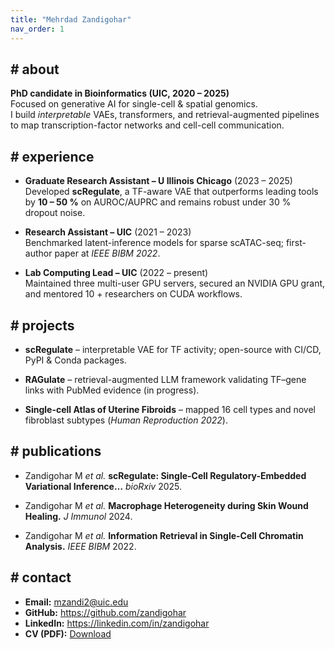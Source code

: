 ```yaml
---
title: "Mehrdad Zandigohar"
nav_order: 1
---
```


<section id="about" markdown="1">
<h2 class="code"># about</h2>

**PhD candidate in Bioinformatics (UIC, 2020 – 2025)**  
Focused on generative AI for single-cell & spatial genomics.  
I build *interpretable* VAEs, transformers, and retrieval-augmented pipelines to map transcription-factor networks and cell-cell communication.

</section>

<section id="experience" markdown="1">
<h2 class="code"># experience</h2>

- **Graduate Research Assistant – U Illinois Chicago** (2023 – 2025)  
  Developed **scRegulate**, a TF-aware VAE that outperforms leading tools by **10 – 50 %** on AUROC/AUPRC and remains robust under 30 % dropout noise.

- **Research Assistant – UIC** (2021 – 2023)  
  Benchmarked latent-inference models for sparse scATAC-seq; first-author paper at *IEEE BIBM 2022*.

- **Lab Computing Lead – UIC** (2022 – present)  
  Maintained three multi-user GPU servers, secured an NVIDIA GPU grant, and mentored 10 + researchers on CUDA workflows.

</section>

<section id="projects" markdown="1">
<h2 class="code"># projects</h2>

- **scRegulate** – interpretable VAE for TF activity; open-source with CI/CD, PyPI & Conda packages.  

- **RAGulate** – retrieval-augmented LLM framework validating TF–gene links with PubMed evidence (in progress).  

- **Single-cell Atlas of Uterine Fibroids** – mapped 16 cell types and novel fibroblast subtypes (*Human Reproduction 2022*).  

</section>

<section id="publications" markdown="1">
<h2 class="code"># publications</h2>

- Zandigohar M *et al.* **scRegulate: Single-Cell Regulatory-Embedded Variational Inference…** *bioRxiv* 2025.  

- Zandigohar M *et al.* **Macrophage Heterogeneity during Skin Wound Healing.** *J Immunol* 2024.  

- Zandigohar M *et al.* **Information Retrieval in Single-Cell Chromatin Analysis.** *IEEE BIBM* 2022.  

</section>

<section id="contact" markdown="1">
<h2 class="code"># contact</h2>

- **Email:** mzandi2@uic.edu  
- **GitHub:** <https://github.com/zandigohar>  
- **LinkedIn:** <https://linkedin.com/in/zandigohar>  
- **CV (PDF):** [Download](/assets/CV_mehrdad_v10.pdf)  

</section>
